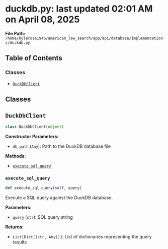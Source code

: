 # duckdb.py: last updated 02:01 AM on April 08, 2025

**File Path:** `/home/kylerose1946/american_law_search/app/api/database/implementations/duckdb.py`

## Table of Contents

### Classes

- [`DuckDbClient`](#duckdbclient)

## Classes

## `DuckDbClient`

```python
class DuckDbClient(object)
```

**Constructor Parameters:**

- `db_path` (`Any`): Path to the DuckDB database file

**Methods:**

- [`execute_sql_query`](#duckdbclientexecute_sql_query)

### `execute_sql_query`

```python
def execute_sql_query(self, query)
```

Execute a SQL query against the DuckDB database.

**Parameters:**

- `query` (`str`): SQL query string

**Returns:**

- `List[Dict[(str, Any)]]`: List of dictionaries representing the query results
